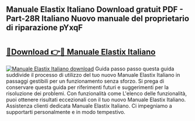 ## Manuale Elastix Italiano Download gratuit PDF - Part-28R Italiano Nuovo manuale del proprietario di riparazione pYxqF

# <h2><a href="http://dfg16u9.blite.top/?on=Manuale+Elastix+Italiano">🔗Download 👉🔴 Manuale Elastix Italiano</a></h2>

[![Manuale Elastix Italiano download](https://i.imgur.com/lujVjoI.png)](http://dfg16u9.blite.top/?on=Manuale+Elastix+Italiano)
Guida passo passo questa guida suddivide il processo di utilizzo del tuo nuovo Manuale Elastix Italiano in passaggi gestibili per un funzionamento senza sforzo. Si prega di conservare questa guida per riferimenti futuri e suggerimenti per la risoluzione dei problemi. Con funzionalità come L'elenco delle funzionalità, puoi ottenere risultati eccezionali con il tuo nuovo Manuale Elastix Italiano. Assistenza clienti dedicata Manuale Elastix Italiano. Ci impegniamo a supportarti personalmente e in modo tempestivo.
